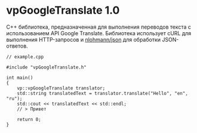 # vpGoogleTranslate 1.0

C++ библиотека, предназначенная для выполнения переводов текста с использованием 
API Google Translate. Библиотека использует cURL для выполнения HTTP-запросов и [nlohmann/json](https://github.com/nlohmann/json)
для обработки JSON-ответов.
 
```
// example.cpp

#include "vpGoogleTranslate.h"

int main() 
{
    vp::vpGoogleTranslate translator;
    std::string translatedText = translator.translate("Hello", "en", "ru");
    std::cout << translatedText << std::endl; 
    // > Привет

    return 0;
}
```
